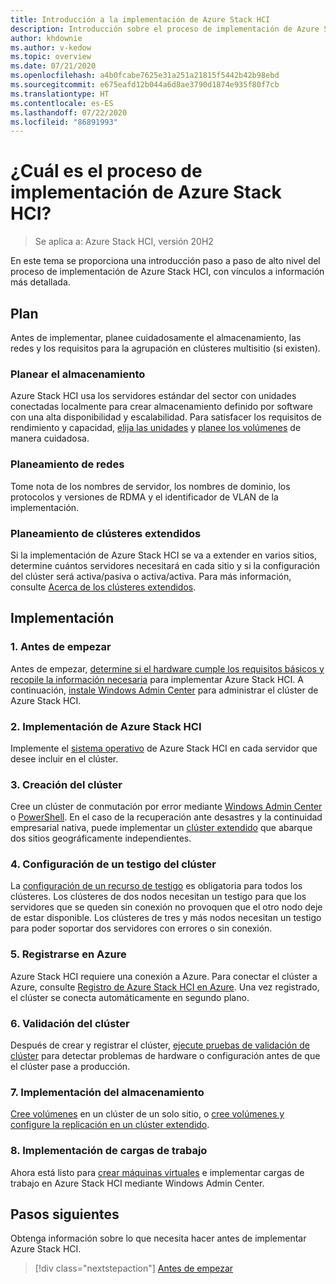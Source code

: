 ```yaml
---
title: Introducción a la implementación de Azure Stack HCI
description: Introducción sobre el proceso de implementación de Azure Stack HCI.
author: khdownie
ms.author: v-kedow
ms.topic: overview
ms.date: 07/21/2020
ms.openlocfilehash: a4b0fcabe7625e31a251a21815f5442b42b98ebd
ms.sourcegitcommit: e675eafd12b044a6d8ae3790d1874e935f80f7cb
ms.translationtype: HT
ms.contentlocale: es-ES
ms.lasthandoff: 07/22/2020
ms.locfileid: "86891993"
---
```

# <a name="what-is-the-deployment-process-for-azure-stack-hci"></a>¿Cuál es el proceso de implementación de Azure Stack HCI?

> Se aplica a: Azure Stack HCI, versión 20H2

En este tema se proporciona una introducción paso a paso de alto nivel del proceso de implementación de Azure Stack HCI, con vínculos a información más detallada.

## <a name="plan"></a>Plan

Antes de implementar, planee cuidadosamente el almacenamiento, las redes y los requisitos para la agrupación en clústeres multisitio (si existen).

### <a name="plan-storage"></a>Planear el almacenamiento

Azure Stack HCI usa los servidores estándar del sector con unidades conectadas localmente para crear almacenamiento definido por software con una alta disponibilidad y escalabilidad. Para satisfacer los requisitos de rendimiento y capacidad, [elija las unidades](../concepts/choose-drives.md) y [planee los volúmenes](../concepts/plan-volumes.md) de manera cuidadosa.

### <a name="plan-networking"></a>Planeamiento de redes

Tome nota de los nombres de servidor, los nombres de dominio, los protocolos y versiones de RDMA y el identificador de VLAN de la implementación.

### <a name="plan-stretched-clusters"></a>Planeamiento de clústeres extendidos

Si la implementación de Azure Stack HCI se va a extender en varios sitios, determine cuántos servidores necesitará en cada sitio y si la configuración del clúster será activa/pasiva o activa/activa. Para más información, consulte [Acerca de los clústeres extendidos](../concepts/stretched-clusters.md).

## <a name="deploy"></a>Implementación

### <a name="1-before-you-begin"></a>1. Antes de empezar

Antes de empezar, [determine si el hardware cumple los requisitos básicos y recopile la información necesaria](before-you-start.md) para implementar Azure Stack HCI. A continuación, [instale Windows Admin Center](/windows-server/manage/windows-admin-center/deploy/install) para administrar el clúster de Azure Stack HCI.

### <a name="2-deploy-azure-stack-hci"></a>2. Implementación de Azure Stack HCI

Implemente el [sistema operativo](operating-system.md) de Azure Stack HCI en cada servidor que desee incluir en el clúster.

### <a name="3-create-the-cluster"></a>3. Creación del clúster

Cree un clúster de conmutación por error mediante [Windows Admin Center](create-cluster.md) o [PowerShell](create-cluster-powershell.md). En el caso de la recuperación ante desastres y la continuidad empresarial nativa, puede implementar un [clúster extendido](../concepts/stretched-clusters.md) que abarque dos sitios geográficamente independientes.

### <a name="4-set-up-a-cluster-witness"></a>4. Configuración de un testigo del clúster

La [configuración de un recurso de testigo](witness.md) es obligatoria para todos los clústeres. Los clústeres de dos nodos necesitan un testigo para que los servidores que se queden sin conexión no provoquen que el otro nodo deje de estar disponible. Los clústeres de tres y más nodos necesitan un testigo para poder soportar dos servidores con errores o sin conexión. 

### <a name="5-register-with-azure"></a>5. Registrarse en Azure

Azure Stack HCI requiere una conexión a Azure. Para conectar el clúster a Azure, consulte [Registro de Azure Stack HCI en Azure](register-with-azure.md). Una vez registrado, el clúster se conecta automáticamente en segundo plano.

### <a name="6-validate-the-cluster"></a>6. Validación del clúster

Después de crear y registrar el clúster, [ejecute pruebas de validación de clúster](validate.md) para detectar problemas de hardware o configuración antes de que el clúster pase a producción.

### <a name="7-deploy-storage"></a>7. Implementación del almacenamiento

[Cree volúmenes](../manage/create-volumes.md) en un clúster de un solo sitio, o [cree volúmenes y configure la replicación en un clúster extendido](../manage/create-stretched-volumes.md).

### <a name="8-deploy-workloads"></a>8. Implementación de cargas de trabajo

Ahora está listo para [crear máquinas virtuales](../manage/vm.md) e implementar cargas de trabajo en Azure Stack HCI mediante Windows Admin Center.

## <a name="next-steps"></a>Pasos siguientes

Obtenga información sobre lo que necesita hacer antes de implementar Azure Stack HCI.

> [!div class="nextstepaction"]
> [Antes de empezar](before-you-start.md)
